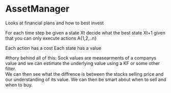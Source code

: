 # AssetManager


Looks at financial plans and how to best invest

For each time step be given a state Xt decide what the best state Xt+1 given that you can only execute actions A{1,2,..n}

Each action has a cost
Each state has a value



#thory behind all of this: 
Sock values are measearments of a companys value and we can estimate the underlying value using a KF or some other filter.  
We can then see what the diffrence is between the stocks selling price and our understanding of its value.  We can then be smart about when to sell and when to buy. 


